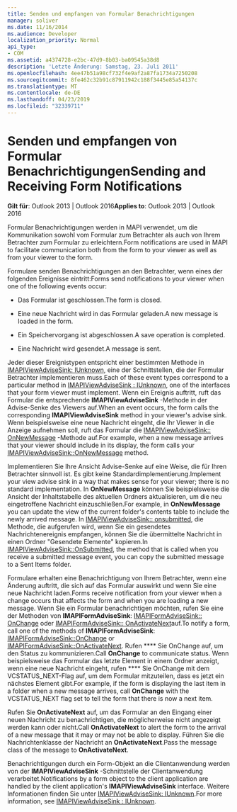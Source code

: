 ```yaml
---
title: Senden und empfangen von Formular Benachrichtigungen
manager: soliver
ms.date: 11/16/2014
ms.audience: Developer
localization_priority: Normal
api_type:
- COM
ms.assetid: a4374728-e2bc-47d9-8b03-ba09545a38d8
description: 'Letzte Änderung: Samstag, 23. Juli 2011'
ms.openlocfilehash: 4ee47b51a98cf732f4e9af2a87fa1734a7250208
ms.sourcegitcommit: 8fe462c32b91c87911942c188f3445e85a54137c
ms.translationtype: MT
ms.contentlocale: de-DE
ms.lasthandoff: 04/23/2019
ms.locfileid: "32339711"
---
```

# <a name="sending-and-receiving-form-notifications"></a><span data-ttu-id="f7b65-103">Senden und empfangen von Formular Benachrichtigungen</span><span class="sxs-lookup"><span data-stu-id="f7b65-103">Sending and Receiving Form Notifications</span></span>

  
  
<span data-ttu-id="f7b65-104">**Gilt für**: Outlook 2013 | Outlook 2016</span><span class="sxs-lookup"><span data-stu-id="f7b65-104">**Applies to**: Outlook 2013 | Outlook 2016</span></span> 
  
<span data-ttu-id="f7b65-105">Formular Benachrichtigungen werden in MAPI verwendet, um die Kommunikation sowohl vom Formular zum Betrachter als auch von Ihrem Betrachter zum Formular zu erleichtern.</span><span class="sxs-lookup"><span data-stu-id="f7b65-105">Form notifications are used in MAPI to facilitate communication both from the form to your viewer as well as from your viewer to the form.</span></span>
  
<span data-ttu-id="f7b65-106">Formulare senden Benachrichtigungen an den Betrachter, wenn eines der folgenden Ereignisse eintritt:</span><span class="sxs-lookup"><span data-stu-id="f7b65-106">Forms send notifications to your viewer when one of the following events occur:</span></span>
  
- <span data-ttu-id="f7b65-107">Das Formular ist geschlossen.</span><span class="sxs-lookup"><span data-stu-id="f7b65-107">The form is closed.</span></span>
    
- <span data-ttu-id="f7b65-108">Eine neue Nachricht wird in das Formular geladen.</span><span class="sxs-lookup"><span data-stu-id="f7b65-108">A new message is loaded in the form.</span></span>
    
- <span data-ttu-id="f7b65-109">Ein Speichervorgang ist abgeschlossen.</span><span class="sxs-lookup"><span data-stu-id="f7b65-109">A save operation is completed.</span></span>
    
- <span data-ttu-id="f7b65-110">Eine Nachricht wird gesendet.</span><span class="sxs-lookup"><span data-stu-id="f7b65-110">A message is sent.</span></span>
    
<span data-ttu-id="f7b65-111">Jeder dieser Ereignistypen entspricht einer bestimmten Methode in [IMAPIViewAdviseSink: IUnknown](imapiviewadvisesinkiunknown.md), eine der Schnittstellen, die der Formular Betrachter implementieren muss.</span><span class="sxs-lookup"><span data-stu-id="f7b65-111">Each of these event types correspond to a particular method in [IMAPIViewAdviseSink : IUnknown](imapiviewadvisesinkiunknown.md), one of the interfaces that your form viewer must implement.</span></span> <span data-ttu-id="f7b65-112">Wenn ein Ereignis auftritt, ruft das Formular die entsprechende **IMAPIViewAdviseSink** -Methode in der Advise-Senke des Viewers auf.</span><span class="sxs-lookup"><span data-stu-id="f7b65-112">When an event occurs, the form calls the corresponding **IMAPIViewAdviseSink** method in your viewer's advise sink.</span></span> <span data-ttu-id="f7b65-113">Wenn beispielsweise eine neue Nachricht eingeht, die Ihr Viewer in die Anzeige aufnehmen soll, ruft das Formular die [IMAPIViewAdviseSink:: OnNewMessage](imapiviewadvisesink-onnewmessage.md) -Methode auf.</span><span class="sxs-lookup"><span data-stu-id="f7b65-113">For example, when a new message arrives that your viewer should include in its display, the form calls your [IMAPIViewAdviseSink::OnNewMessage](imapiviewadvisesink-onnewmessage.md) method.</span></span> 
  
<span data-ttu-id="f7b65-114">Implementieren Sie Ihre Ansicht Advise-Senke auf eine Weise, die für Ihren Betrachter sinnvoll ist. Es gibt keine Standardimplementierung.</span><span class="sxs-lookup"><span data-stu-id="f7b65-114">Implement your view advise sink in a way that makes sense for your viewer; there is no standard implementation.</span></span> <span data-ttu-id="f7b65-115">In **OnNewMessage** können Sie beispielsweise die Ansicht der Inhaltstabelle des aktuellen Ordners aktualisieren, um die neu eingetroffene Nachricht einzuschließen.</span><span class="sxs-lookup"><span data-stu-id="f7b65-115">For example, in **OnNewMessage** you can update the view of the current folder's contents table to include the newly arrived message.</span></span> <span data-ttu-id="f7b65-116">In [IMAPIViewAdviseSink:: onsubmitted](imapiviewadvisesink-onsubmitted.md), die Methode, die aufgerufen wird, wenn Sie ein gesendetes Nachrichtenereignis empfangen, können Sie die übermittelte Nachricht in einen Ordner "Gesendete Elemente" kopieren.</span><span class="sxs-lookup"><span data-stu-id="f7b65-116">In [IMAPIViewAdviseSink::OnSubmitted](imapiviewadvisesink-onsubmitted.md), the method that is called when you receive a submitted message event, you can copy the submitted message to a Sent Items folder.</span></span>
  
<span data-ttu-id="f7b65-117">Formulare erhalten eine Benachrichtigung von Ihrem Betrachter, wenn eine Änderung auftritt, die sich auf das Formular auswirkt und wenn Sie eine neue Nachricht laden.</span><span class="sxs-lookup"><span data-stu-id="f7b65-117">Forms receive notification from your viewer when a change occurs that affects the form and when you are loading a new message.</span></span> <span data-ttu-id="f7b65-118">Wenn Sie ein Formular benachrichtigen möchten, rufen Sie eine der Methoden von **IMAPIFormAdviseSink**: [IMAPIFormAdviseSink:: OnChange](imapiformadvisesink-onchange.md) oder [IMAPIFormAdviseSink:: OnActivateNext](imapiformadvisesink-onactivatenext.md)auf.</span><span class="sxs-lookup"><span data-stu-id="f7b65-118">To notify a form, call one of the methods of **IMAPIFormAdviseSink**: [IMAPIFormAdviseSink::OnChange](imapiformadvisesink-onchange.md) or [IMAPIFormAdviseSink::OnActivateNext](imapiformadvisesink-onactivatenext.md).</span></span> <span data-ttu-id="f7b65-119">Rufen \*\*\*\* Sie OnChange auf, um den Status zu kommunizieren.</span><span class="sxs-lookup"><span data-stu-id="f7b65-119">Call **OnChange** to communicate status.</span></span> <span data-ttu-id="f7b65-120">Wenn beispielsweise das Formular das letzte Element in einem Ordner anzeigt, wenn eine neue Nachricht eingeht, rufen \*\*\*\* Sie OnChange mit dem VCSTATUS_NEXT-Flag auf, um dem Formular mitzuteilen, dass es jetzt ein nächstes Element gibt.</span><span class="sxs-lookup"><span data-stu-id="f7b65-120">For example, if the form is displaying the last item in a folder when a new message arrives, call **OnChange** with the VCSTATUS_NEXT flag set to tell the form that there is now a next item.</span></span> 
  
<span data-ttu-id="f7b65-121">Rufen Sie **OnActivateNext** auf, um das Formular an den Eingang einer neuen Nachricht zu benachrichtigen, die möglicherweise nicht angezeigt werden kann oder nicht.</span><span class="sxs-lookup"><span data-stu-id="f7b65-121">Call **OnActivateNext** to alert the form to the arrival of a new message that it may or may not be able to display.</span></span> <span data-ttu-id="f7b65-122">Führen Sie die Nachrichtenklasse der Nachricht an **OnActivateNext**.</span><span class="sxs-lookup"><span data-stu-id="f7b65-122">Pass the message class of the message to **OnActivateNext**.</span></span> 
  
<span data-ttu-id="f7b65-123">Benachrichtigungen durch ein Form-Objekt an die Clientanwendung werden von der **IMAPIViewAdviseSink** -Schnittstelle der Clientanwendung verarbeitet.</span><span class="sxs-lookup"><span data-stu-id="f7b65-123">Notifications by a form object to the client application are handled by the client application's **IMAPIViewAdviseSink** interface.</span></span> <span data-ttu-id="f7b65-124">Weitere Informationen finden Sie unter [IMAPIViewAdviseSink: IUnknown](imapiviewadvisesinkiunknown.md).</span><span class="sxs-lookup"><span data-stu-id="f7b65-124">For more information, see [IMAPIViewAdviseSink : IUnknown](imapiviewadvisesinkiunknown.md).</span></span>
  

